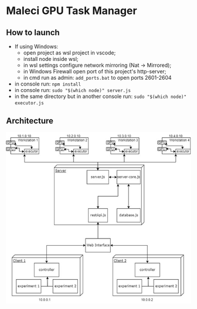 Maleci GPU Task Manager
=========

How to launch
--------------------

* If using Windows:
    * open project as wsl project in vscode;
    * install node inside wsl;
    * in wsl settings configure network mirroring (Nat -> Mirrored);
    * in Windows Firewall open port of this project's http-server;
    * in cmd run as admin: ```add_ports.bat``` to open ports 2601-2604
* in console run: ```npm install```
* in console run: ```sudo "$(which node)" server.js```
* in the same directory but in another console run:
    ```sudo "$(which node)" executor.js```

Architecture
-----------------
![Architecture](img/architecture.jpg)

